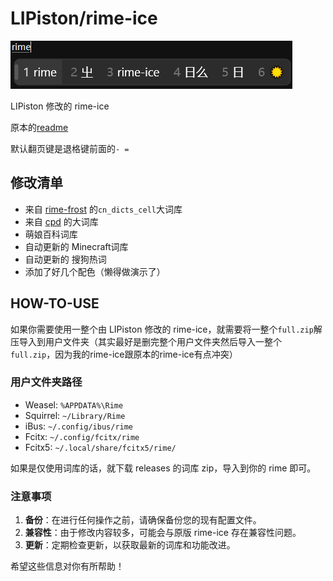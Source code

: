 # LIPiston/rime-ice 
![alt text](others/demo-lipiston.png)

LIPiston 修改的 rime-ice  

原本的[readme](README-original.md)

默认翻页键是退格键前面的`- =`

## 修改清单  

- 来自 [rime-frost](https://github.com/gaboolic/rime-frost) 的`cn_dicts_cell`大词库
- 来自 [cpd](https://github.com/wuhgit/CustomPinyinDictionary) 的大词库
- 萌娘百科词库
- 自动更新的 Minecraft词库
- 自动更新的 搜狗热词
- 添加了好几个配色（懒得做演示了）

## HOW-TO-USE

如果你需要使用一整个由 LIPiston 修改的 rime-ice，就需要将一整个`full.zip`解压导入到用户文件夹（其实最好是删完整个用户文件夹然后导入一整个`full.zip`，因为我的rime-ice跟原本的rime-ice有点冲突）

### 用户文件夹路径

- Weasel: `%APPDATA%\Rime`
- Squirrel: `~/Library/Rime`
- iBus: `~/.config/ibus/rime`
- Fcitx: `~/.config/fcitx/rime`
- Fcitx5: `~/.local/share/fcitx5/rime/`

如果是仅使用词库的话，就下载 releases 的词库 zip，导入到你的 rime 即可。

### 注意事项

1. **备份**：在进行任何操作之前，请确保备份您的现有配置文件。
2. **兼容性**：由于修改内容较多，可能会与原版 rime-ice 存在兼容性问题。
3. **更新**：定期检查更新，以获取最新的词库和功能改进。

希望这些信息对你有所帮助！
